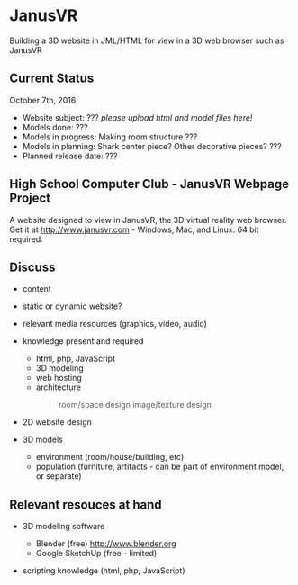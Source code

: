 # JanusVR
Building a 3D website in JML/HTML for view in a 3D web browser such as JanusVR

Current Status
--------------

October 7th, 2016
- Website subject: ??? *please upload html and model files here!*
- Models done: ???
- Models in progress: Making room structure ???
- Models in planning: Shark center piece? Other decorative pieces? ???
- Planned release date: ???

High School Computer Club - JanusVR Webpage Project
---------------------------------------------------

A website designed to view in JanusVR, the 3D virtual reality web browser. Get
it at http://www.janusvr.com - Windows, Mac, and Linux. 64 bit required.

Discuss
-------
- content

- static or dynamic website?

- relevant media resources (graphics, video, audio)

- knowledge present and required
  * html, php, JavaScript
  * 3D modeling
  * web hosting
  * architecture
    > room/space design
    > image/texture design

- 2D website design
  
- 3D models
  * environment (room/house/building, etc)
  * population (furniture, artifacts - can be part of environment model, or
    separate)

Relevant resouces at hand
-------------------------
- 3D modeling software
  * Blender (free) http://www.blender.org
  * Google SketchUp (free - limited)

- scripting knowledge (html, php, JavaScript)
